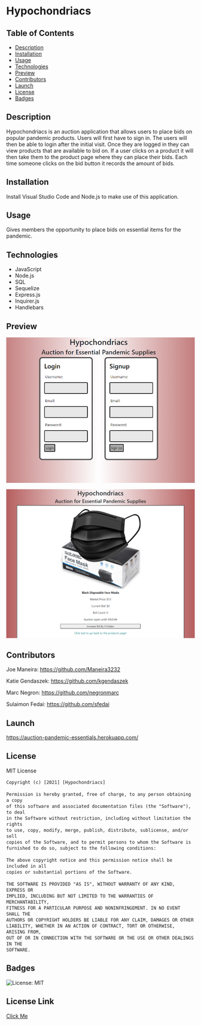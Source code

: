 # Hypochondriacs

  ## Table of Contents
  - [Description](#description)
  - [Installation](#installation)
  - [Usage](#usage)
  - [Technologies](#technologies)
  - [Preview](#preview)
  - [Contributors](#contributors)
  - [Launch](#launch)
  - [License](#license)
  - [Badges](#badges)

  ## Description
  Hypochondriacs is an auction application that allows users to place bids on popular pandemic products. Users will first have to sign in. The users will then be able to login after the initial visit. Once they are logged in they can view products that are available to bid on. If a user clicks on a product it will then take them to the product page where they can place their bids. Each time someone clicks on the bid button it records the amount of bids.

  ## Installation
  Install Visual Studio Code and Node.js to make use of this application.

  ## Usage
  Gives members the opportunity to place bids on essential items for the pandemic. 

  ## Technologies
  - JavaScript
  - Node.js
  - SQL
  - Sequelize
  - Express.js
  - Inquirer.js
  - Handlebars

  ## Preview
  ![Img](hypo-login.png)

  ![Img](hypo-single.png)

  ## Contributors
  Joe Maneira:
  https://github.com/Maneira3232

  Katie Gendaszek:
  https://github.com/kgendaszek
  
  Marc Negron:
  https://github.com/negronmarc

  Sulaimon Fedai:
  https://github.com/sfedai

  ## Launch

  https://auction-pandemic-essentials.herokuapp.com/

  ## License
  MIT License

    Copyright (c) [2021] [Hypochondriacs]
    
    Permission is hereby granted, free of charge, to any person obtaining a copy
    of this software and associated documentation files (the "Software"), to deal
    in the Software without restriction, including without limitation the rights
    to use, copy, modify, merge, publish, distribute, sublicense, and/or sell
    copies of the Software, and to permit persons to whom the Software is
    furnished to do so, subject to the following conditions:
    
    The above copyright notice and this permission notice shall be included in all
    copies or substantial portions of the Software.
    
    THE SOFTWARE IS PROVIDED "AS IS", WITHOUT WARRANTY OF ANY KIND, EXPRESS OR
    IMPLIED, INCLUDING BUT NOT LIMITED TO THE WARRANTIES OF MERCHANTABILITY,
    FITNESS FOR A PARTICULAR PURPOSE AND NONINFRINGEMENT. IN NO EVENT SHALL THE
    AUTHORS OR COPYRIGHT HOLDERS BE LIABLE FOR ANY CLAIM, DAMAGES OR OTHER
    LIABILITY, WHETHER IN AN ACTION OF CONTRACT, TORT OR OTHERWISE, ARISING FROM,
    OUT OF OR IN CONNECTION WITH THE SOFTWARE OR THE USE OR OTHER DEALINGS IN THE
    SOFTWARE.
  ## Badges
  ![License: MIT](https://img.shields.io/badge/License-MIT-yellow.svg)
  ## License Link
  [Click Me](https://opensource.org/licenses/MIT) 